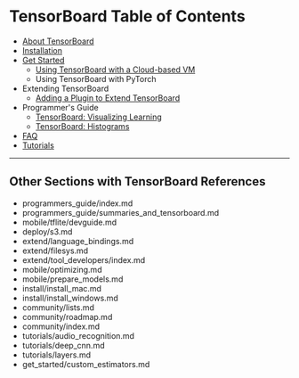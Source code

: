 # TensorBoard Table of Contents

- [About TensorBoard](tensorboard/about_tensorboard.md)
- [Installation](tensorboard/install_tensorboard.md)
- [Get Started](tensorboard/get_started_tensorboard.md)
    - [Using TensorBoard with a Cloud-based VM](tensorboard/using_cloud_based_vm_local_tensorboard.md)
    - Using TensorBoard with PyTorch
- Extending TensorBoard
    - [Adding a Plugin to Extend TensorBoard](tensorboard/adding_plugin_tensorboard.md)
- Programmer's Guide
    - [TensorBoard: Visualizing Learning](programmers_guide/summaries_and_tensorboard.md)
    - [TensorBoard: Histograms](programmers_guide/tensorboard_histograms.md)
- [FAQ](tensorboard/faq_tensorboard.md)
- [Tutorials](tensorboard/tutorials_tensorboard.md)

---

## Other Sections with TensorBoard References

- programmers_guide/index.md
- programmers_guide/summaries_and_tensorboard.md
- mobile/tflite/devguide.md
- deploy/s3.md
- extend/language_bindings.md
- extend/filesys.md
- extend/tool_developers/index.md
- mobile/optimizing.md
- mobile/prepare_models.md
- install/install_mac.md
- install/install_windows.md
- community/lists.md
- community/roadmap.md
- community/index.md
- tutorials/audio_recognition.md
- tutorials/deep_cnn.md
- tutorials/layers.md
- get_started/custom_estimators.md

